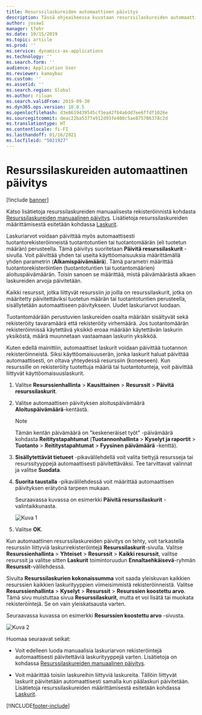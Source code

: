 ```yaml
---
title: Resurssilaskureiden automaattinen päivitys
description: Tässä ohjeaiheessa kuvataan resurssilaskureiden automaattista päivitystä resurssien hallinnassa.
author: josaw1
manager: tfehr
ms.date: 10/15/2019
ms.topic: article
ms.prod: ''
ms.service: dynamics-ax-applications
ms.technology: ''
ms.search.form: ''
audience: Application User
ms.reviewer: kamaybac
ms.custom: ''
ms.assetid: ''
ms.search.region: Global
ms.author: riluan
ms.search.validFrom: 2019-09-30
ms.dyn365.ops.version: 10.0.5
ms.openlocfilehash: d3e8619439545cf3ea42f84a6dd7ee6ffdf1026e
ms.sourcegitcommit: deac22ba5377a912d93fe408c5ae875706378c2d
ms.translationtype: HT
ms.contentlocale: fi-FI
ms.lasthandoff: 01/16/2021
ms.locfileid: "5021927"
---
```

# <a name="automatic-update-of-asset-counters"></a>Resurssilaskureiden automaattinen päivitys

[!include [banner](../../includes/banner.md)]

Katso lisätietoja resurssilaskureiden manuaalisesta rekisteröinnistä kohdasta [Resurssilaskureiden manuaalinen päivitys](../work-orders/manual-update-of-asset-counters.md). Lisätietoja resurssilaskureiden määrittämisestä esitetään kohdassa [Laskurit](../setup-for-objects/counters.md).

Laskuriarvot voidaan päivittää myös automaattisesti tuotantorekisteröinneistä tuotantotuntien tai tuotantomäärän (eli tuotetun määrän) perusteella. Tämä päivitys suoritetaan **Päivitä resurssilaskurit** -sivulla. Voit päivittää yhden tai useita käyttöomaisuuksia määrittämällä yhden parametrin (**Alkamispäivämäärä**). Tämä parametri määrittää tuotantorekisteröintien (tuotantotuntien tai tuotantomäärien) aloituspäivämäärän. Toisin sanoen se määrittää, mistä päivämäärästä alkaen laskureiden arvoja päivitetään.

Kaikki resurssit, jotka liittyvät resurssiin *ja* joilla on resurssilaskurit, jotka on määritetty päivitettäviksi tuotetun määrän tai tuotantotuntien perusteella, sisällytetään automaattiseen päivitykseen. Uudet laskuriarvot luodaan.

Tuotantomäärään perustuvien laskureiden osalta määrään sisältyvät sekä rekisteröity tavaramäärä että rekisteröity virhemäärä. Jos tuotantomäärän rekisteröinnissä käytettävä yksikkö eroaa määrään käytettävän laskurin yksiköstä, määrä muunnetaan vastaamaan laskurin yksikköä.

Kuten edellä mainittiin, automaattiset laskurit voidaan päivittää tuotannon rekisteröinneistä. Siksi käyttöomaisuuserän, jonka laskurit haluat päivittää automaattisesti, on oltava yhteydessä resurssiin (koneeseen). Kun resurssille on rekisteröity tuotettuja määriä tai tuotantotunteja, voit päivittää liittyvät käyttöomaisuuslaskurit.

1. Valitse **Resurssienhallinta** > **Kausittainen** > **Resurssit** > **Päivitä resurssilaskurit**.

2. Valitse automaattisen päivityksen aloituspäivämäärä **Aloituspäivämäärä**-kentästä.

    >[!NOTE]
    >Tämän kentän päivämäärä on "keskeneräiset työt" -päivämäärä kohdasta **Reititystapahtumat** (**Tuotannonhallinta** > **Kyselyt ja raportit** > **Tuotanto** > **Reititystapahtumat** > **Fyysinen päivämäärä** -kenttä).

3. **Sisällytettävät tietueet** -pikavälilehdellä voit valita tiettyjä resursseja tai resurssityyppejä automaattisesti päivitettäväksi. Tee tarvittavat valinnat ja valitse **Suodata**.

4. **Suorita taustalla** -pikavälilehdessä voit määrittää automaattisen päivityksen erätyönä tarpeen mukaan.

    Seuraavassa kuvassa on esimerkki **Päivitä resurssilaskurit** -valintaikkunasta.

    ![Kuva 1](media/12-work-orders.png)

5. Valitse **OK**. 

Kun automaattinen resurssilaskureiden päivitys on tehty, voit tarkastella resurssiin liittyviä laskurirekisteröintejä **Resurssilaskurit**-sivulla. Valitse **Resurssienhallinta** > **Yhteiset** > **Resurssit** > **Kaikki resurssit**, valitse resurssit ja valitse sitten **Laskurit** toimintoruudun **Ennaltaehkäisevä**-ryhmän **Resurssit**-välilehdessä.

Sivulta **Resurssilaskurien kokonaissumma** voit saada yleiskuvan kaikkien resurssien kaikkien laskurityyppien viimeisimmistä rekisteröinneistä. Valitse **Resurssienhallinta** > **Kyselyt** > **Resurssit** > **Resurssien koostettu arvo**. Tämä sivu muistuttaa sivua **Resurssilaskurit**, mutta et voi lisätä tai muokata rekisteröintejä. Se on vain yleiskatsausta varten.

Seuraavassa kuvassa on esimerkki **Resurssien koostettu arvo** -sivusta.

![Kuva 2](media/13-work-orders.png)

Huomaa seuraavat seikat:

- Voit edelleen luoda manuaalisia laskuriarvon rekisteröintejä automaattisesti päivitettäviä laskurityyppejä varten. Lisätietoja on kohdassa [Resurssilaskureiden manuaalinen päivitys](../work-orders/manual-update-of-asset-counters.md).

- Voit määrittää toisiin laskureihin liittyviä laskureita. Tällöin liittyvät laskurit päivitetään automaattisesti samalla kun päälaskuri päivitetään. Lisätietoja resurssilaskureiden määrittämisestä esitetään kohdassa [Laskurit](../setup-for-objects/counters.md).



[!INCLUDE[footer-include](../../../includes/footer-banner.md)]